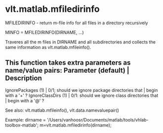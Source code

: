 # vlt.matlab.mfiledirinfo

  MFILEDIRINFO - return m-file info for all files in a directory recursively
  
  MINFO = MFILEDIRINFO(DIRNAME, ...)
 
  Traveres all the m files in DIRNAME and all subdirectories and collects 
  the same information as vlt.matlab.mfileinfo().
 
  This function takes extra parameters as name/value pairs:
  Parameter (default)         | Description
  ----------------------------------------------------------------------
  IgnorePackages (1)          | 0/1; should we ignore package directories that
                              |   begin with a '+' ?
  IgnoreClassDirs (1)         | 0/1: should we ignore class directories that
                              |   begin with a '@' ?
 
  
  See also: vlt.matlab.mfileinfo(), vlt.data.namevaluepair()
 
  Example:
    dirname = '/Users/vanhoosr/Documents/matlab/tools/vhlab-toolbox-matlab';
    m=vlt.matlab.mfiledirinfo(dirname);
